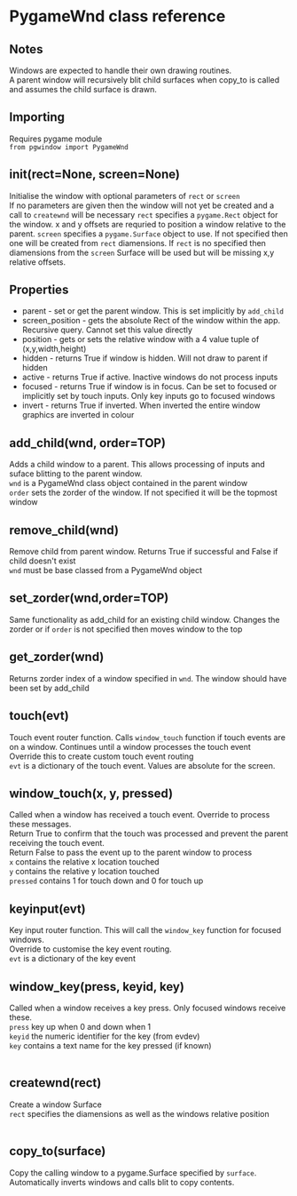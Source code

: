 # PygameWnd class reference
## Notes
Windows are expected to handle their own drawing routines.<br />
A parent window will recursively blit child surfaces when copy_to is called and assumes the child surface is drawn.

## Importing
Requires pygame module<br />
`from pgwindow import PygameWnd`

## __init__(rect=None, screen=None)
Initialise the window with optional parameters of `rect` or `screen`<br />
If no parameters are given then the window will not yet be created and a call to `createwnd` will be necessary
`rect` specifies a `pygame.Rect` object for the window. x and y offsets are requried to position a window relative to the parent.
`screen` specifies a `pygame.Surface` object to use. If not specified then one will be created from `rect` diamensions. 
If `rect` is no specified then diamensions from the `screen` Surface will be used but will be missing x,y relative offsets.

## Properties
* parent - set or get the parent window. This is set implicitly by `add_child`
* screen_position - gets the absolute Rect of the window within the app. Recursive query. Cannot set this value directly
* position - gets or sets the relative window with a 4 value tuple of (x,y,width,height)
* hidden - returns True if window is hidden. Will not draw to parent if hidden
* active - returns True if active. Inactive windows do not process inputs
* focused - returns True if window is in focus. Can be set to focused or implicitly set by touch inputs. Only key inputs go to focused windows
* invert - returns True if inverted. When inverted the entire window graphics are inverted in colour

## add_child(wnd, order=TOP)
Adds a child window to a parent. This allows processing of inputs and suface blitting to the parent window.<br />
`wnd` is a PygameWnd class object contained in the parent window<br />
`order` sets the zorder of the window. If not specified it will be the topmost window

## remove_child(wnd)
Remove child from parent window. Returns True if successful and False if child doesn't exist<br />
`wnd` must be base classed from a PygameWnd object

## set_zorder(wnd,order=TOP)
Same functionality as add_child for an existing child window. Changes the zorder or if `order` is not specified then moves window to the top

## get_zorder(wnd)
Returns zorder index of a window specified in `wnd`. The window should have been set by add_child

## touch(evt)
Touch event router function. Calls `window_touch` function if touch events are on a window. Continues until a window processes the touch event<br />
Override this to create custom touch event routing<br />
`evt` is a dictionary of the touch event. Values are absolute for the screen.

## window_touch(x, y, pressed)
Called when a window has received a touch event. Override to process these messages. <br />
Return True to confirm that the touch was processed and prevent the parent receiving the touch event.<br />
Return False to pass the event up to the parent window to process<br />
`x` contains the relative x location touched<br />
`y` contains the relative y location touched<br />
`pressed` contains 1 for touch down and 0 for touch up

## keyinput(evt)
Key input router function. This will call the `window_key` function for focused windows.<br />
Override to customise the key event routing.<br />
`evt` is a dictionary of the key event

## window_key(press, keyid, key)
Called when a window receives a key press. Only focused windows receive these.<br />
`press` key up when 0 and down when 1<br />
`keyid` the numeric identifier for the key (from evdev)<br />
`key` contains a text name for the key pressed (if known)<br /><br />

## createwnd(rect)
Create a window Surface<br />
`rect` specifies the diamensions as well as the windows relative position<br />
<br />
## copy_to(surface)
Copy the calling window to a pygame.Surface specified by `surface`.<br />
Automatically inverts windows and calls blit to copy contents. 

